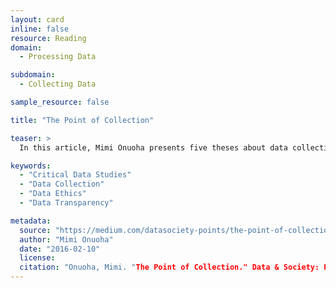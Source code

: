 ```yaml
---
layout: card
inline: false
resource: Reading
domain:
  - Processing Data

subdomain:
  - Collecting Data

sample_resource: false

title: "The Point of Collection"

teaser: >
  In this article, Mimi Onuoha presents five theses about data collection that are important to keep in mind while working with data.

keywords:
  - "Critical Data Studies"
  - "Data Collection"
  - "Data Ethics"
  - "Data Transparency"

metadata:
  source: "https://medium.com/datasociety-points/the-point-of-collection-8ee44ad7c2fa"
  author: "Mimi Onuoha"
  date: "2016-02-10"
  license:
  citation: "Onuoha, Mimi. "The Point of Collection." Data & Society: Points, 31 Oct. 2016, https://points.datasociety.net/the-point-of-collection-8ee44ad7c2fa."
---
```

